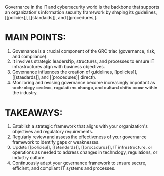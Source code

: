 Governance in the IT and cybersecurity world is the backbone that supports an organization's information security framework by shaping its guidelines, [[policies]], [[standards]], and [[procedures]].

# MAIN POINTS:

1. Governance is a crucial component of the GRC triad (governance, risk, and compliance).
2. It involves strategic leadership, structures, and processes to ensure IT infrastructures align with business objectives.
3. Governance influences the creation of guidelines, [[policies]], [[standards]], and [[procedures]] directly.
4. Monitoring and revising governance become increasingly important as technology evolves, regulations change, and cultural shifts occur within the industry.

# TAKEAWAYS:

1. Establish a strategic framework that aligns with your organization's objectives and regulatory requirements.
2. Regularly review and assess the effectiveness of your governance framework to identify gaps or weaknesses.
3. Update [[policies]], [[standards]], [[procedures]], IT infrastructure, or operations as needed to address changes in technology, regulations, or industry culture.
4. Continuously adapt your governance framework to ensure secure, efficient, and compliant IT systems and processes.